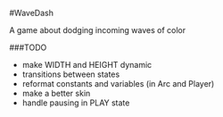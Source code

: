 #WaveDash

A game about dodging incoming waves of color

###TODO

- make WIDTH and HEIGHT dynamic
- transitions between states
- reformat constants and variables (in Arc and Player)
- make a better skin
- handle pausing in PLAY state